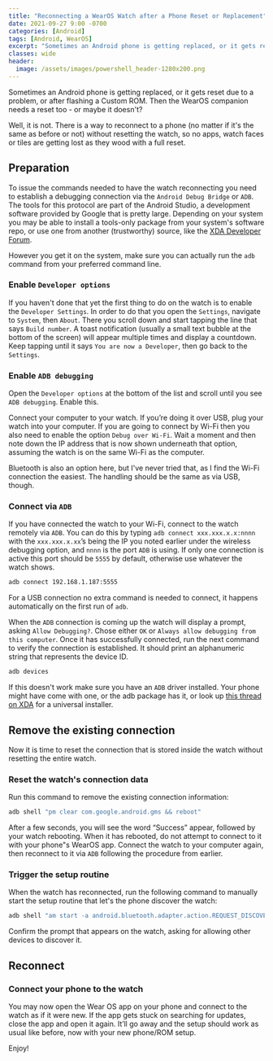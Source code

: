 ```yaml
---
title: "Reconnecting a WearOS Watch after a Phone Reset or Replacement"
date: 2021-09-27 9:00 -0700
categories: [Android]
tags: [Android, WearOS]
excerpt: "Sometimes an Android phone is getting replaced, or it gets reset due to a problem or after flashing a Custom ROM. Then the WearOS companion needs a reset too - or maybe not?"
classes: wide
header:
  image: /assets/images/powershell_header-1280x200.png
---
```

Sometimes an Android phone is getting replaced, or it gets reset due to a problem, or after flashing a Custom ROM. Then the WearOS companion needs a reset too - or maybe it doesn't?

Well, it is not. There is a way to reconnect to a phone (no matter if it's the same as before or not) without resetting the watch, so no apps, watch faces or tiles are getting lost as they wood with a full reset.

## Preparation

To issue the commands needed to have the watch reconnecting you need to establish a debugging connection via the `Android Debug Bridge` or `ADB`. The tools for this protocol are part of the Android Studio, a development software provided by Google that is pretty large. Depending on your system you may be able to install a tools-only package from your system's software repo, or use one from another (trustworthy) source, like the [XDA Developer Forum](https://www.xda-developers.com).

However you get it on the system, make sure you can actually run the `adb` command from your preferred command line.

### Enable `Developer options`
If you haven't done that yet the first thing to do on the watch is to enable the `Developer Settings`. In order to do that you open the `Settings`, navigate to `System`, then `About`. There you scroll down and start tapping the line that says `Build number`. A toast notification (usually a small text bubble at the bottom of the screen) will appear multiple times and display a countdown. Keep tapping until it says `You are now a Developer`, then go back to the `Settings`. 

### Enable `ADB debugging`
Open the `Developer options` at the bottom of the list and scroll until you see `ADB debugging`. Enable this. 

Connect your computer to your watch. If you’re doing it over USB, plug your watch into your computer. If you are going to connect by Wi-Fi then you also need to enable the option `Debug over Wi-Fi`. Wait a moment and then note down the IP address that is now shown underneath that option, assuming the watch is on the same Wi-Fi as the computer.

Bluetooth is also an option here, but I've never tried that, as I find the Wi-Fi connection the easiest. The handling should be the same as via USB, though.

### Connect via `ADB`

If you have connected the watch to your Wi-Fi, connect to the watch remotely via `ADB`. You can do this by typing `adb connect xxx.xxx.x.x:nnnn` with the `xxx.xxx.x.xx`’s being the IP you noted earlier under the wireless debugging option, and `nnnn` is the port `ADB` is using. If only one connection is active this port should be `5555` by default, otherwise use whatever the watch shows.

```bash
adb connect 192.168.1.187:5555
```

For a USB connection no extra command is needed to connect, it happens automatically on the first run of `adb`.

When the `ADB` connection is coming up the watch will display a prompt, asking `Allow Debugging?`. Chose either `OK` or `Always allow debugging from this computer`. Once it has successfully connected, run the next command to verify the connection is established. It should print an alphanumeric string that represents the device ID.

```bash
adb devices
```

If this doesn't work make sure you have an `ADB` driver installed. Your phone might have come with one, or the adb package has it, or look up [this thread on XDA](https://forum.xda-developers.com/t/official-tool-windows-adb-fastboot-and-drivers-15-seconds-adb-installer-v1-4-3.2588979/) for a universal installer.

## Remove the existing connection

Now it is time to reset the connection that is stored inside the watch without resetting the entire watch.

### Reset the watch's connection data

Run this command to remove the existing connection information:

```bash
adb shell "pm clear com.google.android.gms && reboot"
```

After a few seconds, you will see the word “Success” appear, followed by your watch rebooting. When it has rebooted, do not attempt to connect to it with your phone"s WearOS app. Connect the watch to your computer again, then reconnect to it via `ADB` following the procedure from earlier.

### Trigger the setup routine

When the watch has reconnected, run the following command to manually start the setup routine that let's the phone discover the watch:

```bash
adb shell "am start -a android.bluetooth.adapter.action.REQUEST_DISCOVERABLE"
```

Confirm the prompt that appears on the watch, asking for allowing other devices to discover it. 

## Reconnect

### Connect your phone to the watch

You may now open the Wear OS app on your phone and connect to the watch as if it were new.  If the app gets stuck on searching for updates, close the app and open it again. It’ll go away and the setup should work as usual like before, now with your new phone/ROM setup.

Enjoy!
